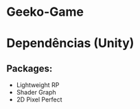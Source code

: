 # Geeko-Game

# Dependências (Unity)
## Packages:
- Lightweight RP
- Shader Graph
- 2D Pixel Perfect
